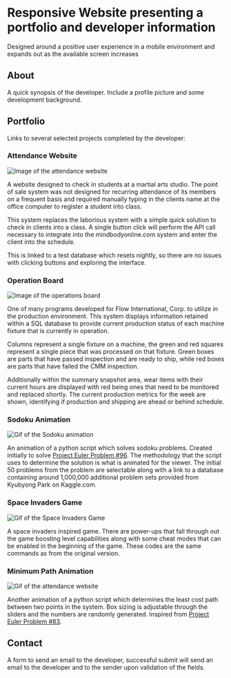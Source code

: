 # Responsive Website presenting a portfolio and developer information
Designed around a positive user experience in a mobile environment and expands out as the available screen increases


## About
A quick synopsis of the developer. Include a profile picture and some development background.

## Portfolio
Links to several selected projects completed by the developer:

### Attendance Website
![Image of the attendance website](https://projects.zarlengo.net/images/attendance.png)

A website designed to check in students at a martial arts studio. The point of sale system was not designed for recurring attendance of its members on a frequent basis and required manually typing in the clients name at the office computer to register a student into class.

This system replaces the laborious system with a simple quick solution to check in clients into a class. A single button click will perform the API call necessary to integrate into the mindbodyonline.com system and enter the client into the schedule.

This is linked to a test database which resets nightly, so there are no issues with clicking buttons and exploring the interface.

### Operation Board
![Image of the operations board](https://projects.zarlengo.net/images/production.png)

One of many programs developed for Flow International, Corp. to utilize in the production environment. This system displays information retained within a SQL database to provide current production status of each machine fixture that is currently in operation.

Columns represent a single fixture on a machine, the green and red squares represent a single piece that was processed on that fixture. Green boxes are parts that have passed inspection and are ready to ship, while red boxes are parts that have failed the CMM inspection.

Additionally within the summary snapshot area, wear items with their current hours are displayed with red being ones that need to be monitored and replaced shortly. The current production metrics for the week are shown, identifying if production and shipping are ahead or behind schedule.

### Sodoku Animation
![Gif of the Sodoku animation](https://projects.zarlengo.net/images/sodoku.gif)

An animation of a python script which solves sodoku problems. Created initially to solve [Project Euler Problem #96](https://projecteuler.net/problem=96). The methodology that the script uses to determine the solution is what is animated for the viewer. The initial 50 problems from the problem are selectable along with a link to a database containing around 1,000,000 additional problem sets provided from Kyubyong Park on Kaggle.com.

### Space Invaders Game
![Gif of the Space Invaders Game](https://projects.zarlengo.net/images/cat_and_mouse.gif)

A space invaders inspired game. There are power-ups that fall through out the game boosting level capabilities along with some cheat modes that can be enabled in the beginning of the game. These codes are the same commands as from the original version.

### Minimum Path Animation
![Gif of the attendance website](https://projects.zarlengo.net/images/path.gif)

Another animation of a python script which determines the least cost path between two points in the system. Box sizing is adjustable through the sliders and the numbers are randomly generated. Inspired from [Project Euler Problem #83](https://projecteuler.net/problem=83).

## Contact
A form to send an email to the developer, successful submit will send an email to the developer and to the sender upon validation of the fields.
